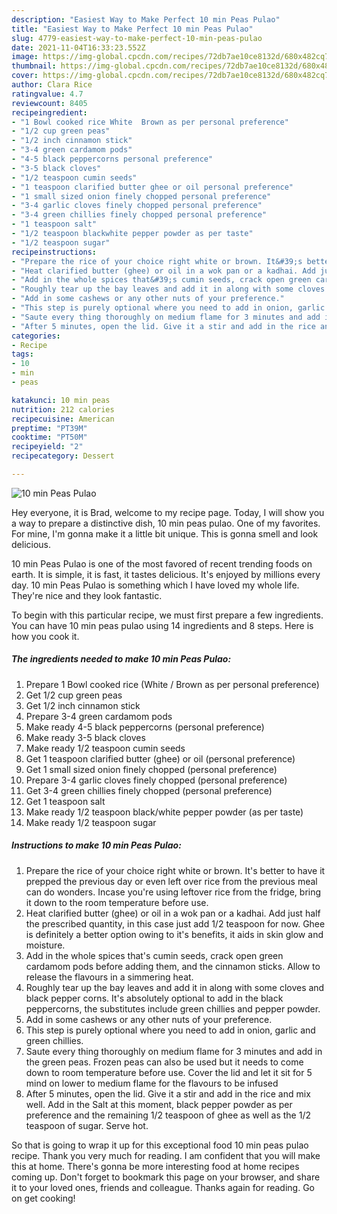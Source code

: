 ```yaml
---
description: "Easiest Way to Make Perfect 10 min Peas Pulao"
title: "Easiest Way to Make Perfect 10 min Peas Pulao"
slug: 4779-easiest-way-to-make-perfect-10-min-peas-pulao
date: 2021-11-04T16:33:23.552Z
image: https://img-global.cpcdn.com/recipes/72db7ae10ce8132d/680x482cq70/10-min-peas-pulao-recipe-main-photo.jpg
thumbnail: https://img-global.cpcdn.com/recipes/72db7ae10ce8132d/680x482cq70/10-min-peas-pulao-recipe-main-photo.jpg
cover: https://img-global.cpcdn.com/recipes/72db7ae10ce8132d/680x482cq70/10-min-peas-pulao-recipe-main-photo.jpg
author: Clara Rice
ratingvalue: 4.7
reviewcount: 8405
recipeingredient:
- "1 Bowl cooked rice White  Brown as per personal preference"
- "1/2 cup green peas"
- "1/2 inch cinnamon stick"
- "3-4 green cardamom pods"
- "4-5 black peppercorns personal preference"
- "3-5 black cloves"
- "1/2 teaspoon cumin seeds"
- "1 teaspoon clarified butter ghee or oil personal preference"
- "1 small sized onion finely chopped personal preference"
- "3-4 garlic cloves finely chopped personal preference"
- "3-4 green chillies finely chopped personal preference"
- "1 teaspoon salt"
- "1/2 teaspoon blackwhite pepper powder as per taste"
- "1/2 teaspoon sugar"
recipeinstructions:
- "Prepare the rice of your choice right white or brown. It&#39;s better to have it prepped the previous day or even left over rice from the previous meal can do wonders. Incase you&#39;re using leftover rice from the fridge, bring it down to the room temperature before use."
- "Heat clarified butter (ghee) or oil in a wok pan or a kadhai. Add just half the prescribed quantity, in this case just add 1/2 teaspoon for now. Ghee is definitely a better option owing to it&#39;s benefits, it aids in skin glow and moisture."
- "Add in the whole spices that&#39;s cumin seeds, crack open green cardamom pods before adding them, and the cinnamon sticks. Allow to release the flavours in a simmering heat."
- "Roughly tear up the bay leaves and add it in along with some cloves and black pepper corns. It&#39;s absolutely optional to add in the black peppercorns, the substitutes include green chillies and pepper powder."
- "Add in some cashews or any other nuts of your preference."
- "This step is purely optional where you need to add in onion, garlic and green chillies."
- "Saute every thing thoroughly on medium flame for 3 minutes and add in the green peas. Frozen peas can also be used but it needs to come down to room temperature before use. Cover the lid and let it sit for 5 mind on lower to medium flame for the flavours to be infused"
- "After 5 minutes, open the lid. Give it a stir and add in the rice and mix well. Add in the Salt at this moment, black pepper powder as per preference and the remaining 1/2 teaspoon of ghee as well as the 1/2 teaspoon of sugar. Serve hot."
categories:
- Recipe
tags:
- 10
- min
- peas

katakunci: 10 min peas 
nutrition: 212 calories
recipecuisine: American
preptime: "PT39M"
cooktime: "PT50M"
recipeyield: "2"
recipecategory: Dessert

---
```



![10 min Peas Pulao](https://img-global.cpcdn.com/recipes/72db7ae10ce8132d/680x482cq70/10-min-peas-pulao-recipe-main-photo.jpg)

Hey everyone, it is Brad, welcome to my recipe page. Today, I will show you a way to prepare a distinctive dish, 10 min peas pulao. One of my favorites. For mine, I'm gonna make it a little bit unique. This is gonna smell and look delicious.

10 min Peas Pulao is one of the most favored of recent trending foods on earth. It is simple, it is fast, it tastes delicious. It's enjoyed by millions every day. 10 min Peas Pulao is something which I have loved my whole life. They're nice and they look fantastic.




To begin with this particular recipe, we must first prepare a few ingredients. You can have 10 min peas pulao using 14 ingredients and 8 steps. Here is how you cook it.

<!--inarticleads1-->

##### The ingredients needed to make 10 min Peas Pulao:

1. Prepare 1 Bowl cooked rice (White / Brown as per personal preference)
1. Get 1/2 cup green peas
1. Get 1/2 inch cinnamon stick
1. Prepare 3-4 green cardamom pods
1. Make ready 4-5 black peppercorns (personal preference)
1. Make ready 3-5 black cloves
1. Make ready 1/2 teaspoon cumin seeds
1. Get 1 teaspoon clarified butter (ghee) or oil (personal preference)
1. Get 1 small sized onion finely chopped (personal preference)
1. Prepare 3-4 garlic cloves finely chopped (personal preference)
1. Get 3-4 green chillies finely chopped (personal preference)
1. Get 1 teaspoon salt
1. Make ready 1/2 teaspoon black/white pepper powder (as per taste)
1. Make ready 1/2 teaspoon sugar




<!--inarticleads2-->

##### Instructions to make 10 min Peas Pulao:

1. Prepare the rice of your choice right white or brown. It&#39;s better to have it prepped the previous day or even left over rice from the previous meal can do wonders. Incase you&#39;re using leftover rice from the fridge, bring it down to the room temperature before use.
1. Heat clarified butter (ghee) or oil in a wok pan or a kadhai. Add just half the prescribed quantity, in this case just add 1/2 teaspoon for now. Ghee is definitely a better option owing to it&#39;s benefits, it aids in skin glow and moisture.
1. Add in the whole spices that&#39;s cumin seeds, crack open green cardamom pods before adding them, and the cinnamon sticks. Allow to release the flavours in a simmering heat.
1. Roughly tear up the bay leaves and add it in along with some cloves and black pepper corns. It&#39;s absolutely optional to add in the black peppercorns, the substitutes include green chillies and pepper powder.
1. Add in some cashews or any other nuts of your preference.
1. This step is purely optional where you need to add in onion, garlic and green chillies.
1. Saute every thing thoroughly on medium flame for 3 minutes and add in the green peas. Frozen peas can also be used but it needs to come down to room temperature before use. Cover the lid and let it sit for 5 mind on lower to medium flame for the flavours to be infused
1. After 5 minutes, open the lid. Give it a stir and add in the rice and mix well. Add in the Salt at this moment, black pepper powder as per preference and the remaining 1/2 teaspoon of ghee as well as the 1/2 teaspoon of sugar. Serve hot.




So that is going to wrap it up for this exceptional food 10 min peas pulao recipe. Thank you very much for reading. I am confident that you will make this at home. There's gonna be more interesting food at home recipes coming up. Don't forget to bookmark this page on your browser, and share it to your loved ones, friends and colleague. Thanks again for reading. Go on get cooking!
